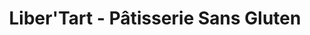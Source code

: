 ---
title: "Liber'Tart - Pâtisserie Sans Gluten"
url: /annecy/libertart-patisserie-sans-gluten/
shop: pâtisserie
---